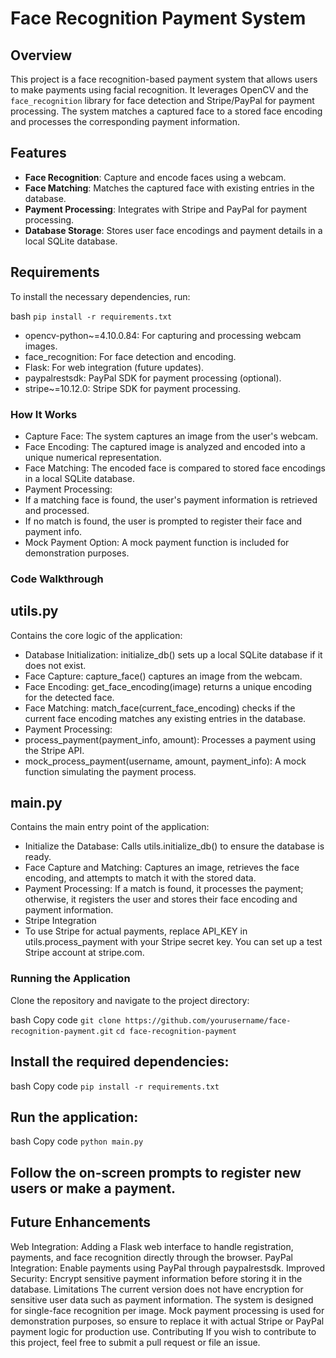 # Face Recognition Payment System

## Overview

This project is a face recognition-based payment system that allows users to make payments using facial recognition. It leverages OpenCV and the `face_recognition` library for face detection and Stripe/PayPal for payment processing. The system matches a captured face to a stored face encoding and processes the corresponding payment information.

## Features

- **Face Recognition**: Capture and encode faces using a webcam.
- **Face Matching**: Matches the captured face with existing entries in the database.
- **Payment Processing**: Integrates with Stripe and PayPal for payment processing.
- **Database Storage**: Stores user face encodings and payment details in a local SQLite database.

## Requirements

To install the necessary dependencies, run:

bash
```pip install -r requirements.txt```

- opencv-python~=4.10.0.84: For capturing and processing webcam images.
- face_recognition: For face detection and encoding.
- Flask: For web integration (future updates).
- paypalrestsdk: PayPal SDK for payment processing (optional).
- stripe~=10.12.0: Stripe SDK for payment processing.

### How It Works
- Capture Face: The system captures an image from the user's webcam.
- Face Encoding: The captured image is analyzed and encoded into a unique numerical representation.
- Face Matching: The encoded face is compared to stored face encodings in a local SQLite database.
- Payment Processing:
- If a matching face is found, the user's payment information is retrieved and processed.
- If no match is found, the user is prompted to register their face and payment info.
- Mock Payment Option: A mock payment function is included for demonstration purposes.

### Code Walkthrough
## utils.py
Contains the core logic of the application:

- Database Initialization: initialize_db() sets up a local SQLite database if it does not exist.
- Face Capture: capture_face() captures an image from the webcam.
- Face Encoding: get_face_encoding(image) returns a unique encoding for the detected face.
- Face Matching: match_face(current_face_encoding) checks if the current face encoding matches any existing entries in the database.
- Payment Processing:
- process_payment(payment_info, amount): Processes a payment using the Stripe API.
- mock_process_payment(username, amount, payment_info): A mock function simulating the payment process.

## main.py
Contains the main entry point of the application:

- Initialize the Database: Calls utils.initialize_db() to ensure the database is ready.
- Face Capture and Matching: Captures an image, retrieves the face encoding, and attempts to match it with the stored data.
- Payment Processing: If a match is found, it processes the payment; otherwise, it registers the user and stores their face encoding and payment information.
- Stripe Integration
- To use Stripe for actual payments, replace API_KEY in utils.process_payment with your Stripe secret key. You can set up a test Stripe account at stripe.com.

### Running the Application
Clone the repository and navigate to the project directory:

bash
Copy code
```git clone https://github.com/yourusername/face-recognition-payment.git```
```cd face-recognition-payment```

## Install the required dependencies:

bash
Copy code
```pip install -r requirements.txt```

## Run the application:

bash
Copy code
```python main.py```

## Follow the on-screen prompts to register new users or make a payment.

## Future Enhancements
Web Integration: Adding a Flask web interface to handle registration, payments, and face recognition directly through the browser.
PayPal Integration: Enable payments using PayPal through paypalrestsdk.
Improved Security: Encrypt sensitive payment information before storing it in the database.
Limitations
The current version does not have encryption for sensitive user data such as payment information.
The system is designed for single-face recognition per image.
Mock payment processing is used for demonstration purposes, so ensure to replace it with actual Stripe or PayPal payment logic for production use.
Contributing
If you wish to contribute to this project, feel free to submit a pull request or file an issue.
